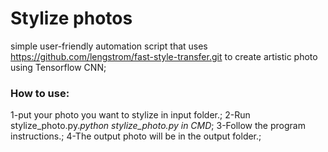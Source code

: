 # Stylize photos
simple user-friendly automation script that uses https://github.com/lengstrom/fast-style-transfer.git 
to create artistic photo using Tensorflow CNN;

### How to use:
1-put your photo you want to stylize in input folder.;
2-Run stylize_photo.py.*python stylize_photo.py in CMD*;
3-Follow the program instructions.;
4-The output photo will be in the output folder.;

